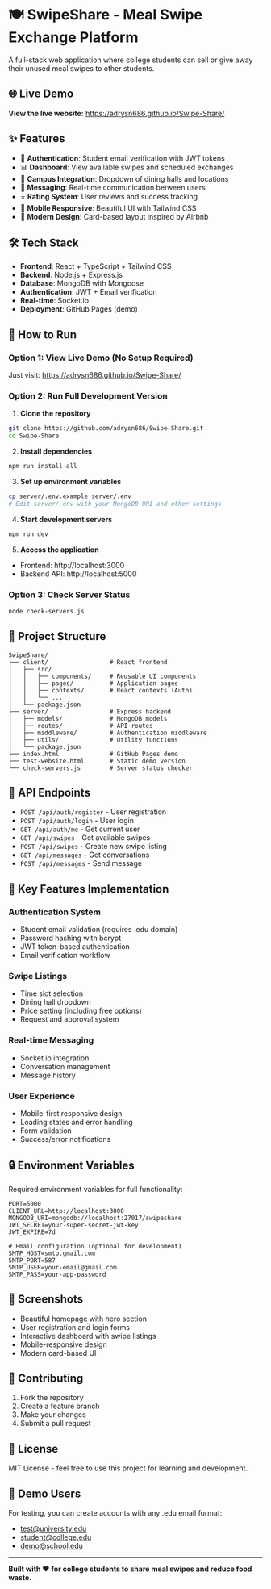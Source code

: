 # 🍽️ SwipeShare - Meal Swipe Exchange Platform

A full-stack web application where college students can sell or give away their unused meal swipes to other students.

## 🌐 **Live Demo**

**View the live website:** https://adrysn686.github.io/Swipe-Share/

## ✨ **Features**

- 🔐 **Authentication**: Student email verification with JWT tokens
- 📊 **Dashboard**: View available swipes and scheduled exchanges
- 🏫 **Campus Integration**: Dropdown of dining halls and locations
- 💬 **Messaging**: Real-time communication between users
- ⭐ **Rating System**: User reviews and success tracking
- 📱 **Mobile Responsive**: Beautiful UI with Tailwind CSS
- 🎨 **Modern Design**: Card-based layout inspired by Airbnb

## 🛠️ **Tech Stack**

- **Frontend**: React + TypeScript + Tailwind CSS
- **Backend**: Node.js + Express.js
- **Database**: MongoDB with Mongoose
- **Authentication**: JWT + Email verification
- **Real-time**: Socket.io
- **Deployment**: GitHub Pages (demo)

## 🚀 **How to Run**

### **Option 1: View Live Demo (No Setup Required)**
Just visit: https://adrysn686.github.io/Swipe-Share/

### **Option 2: Run Full Development Version**

1. **Clone the repository**
```bash
git clone https://github.com/adrysn686/Swipe-Share.git
cd Swipe-Share
```

2. **Install dependencies**
```bash
npm run install-all
```

3. **Set up environment variables**
```bash
cp server/.env.example server/.env
# Edit server/.env with your MongoDB URI and other settings
```

4. **Start development servers**
```bash
npm run dev
```

5. **Access the application**
- Frontend: http://localhost:3000
- Backend API: http://localhost:5000

### **Option 3: Check Server Status**
```bash
node check-servers.js
```

## 📁 **Project Structure**

```
SwipeShare/
├── client/                 # React frontend
│   ├── src/
│   │   ├── components/     # Reusable UI components
│   │   ├── pages/          # Application pages
│   │   ├── contexts/       # React contexts (Auth)
│   │   └── ...
│   └── package.json
├── server/                 # Express backend
│   ├── models/             # MongoDB models
│   ├── routes/             # API routes
│   ├── middleware/         # Authentication middleware
│   ├── utils/              # Utility functions
│   └── package.json
├── index.html              # GitHub Pages demo
├── test-website.html       # Static demo version
└── check-servers.js        # Server status checker
```

## 🔧 **API Endpoints**

- `POST /api/auth/register` - User registration
- `POST /api/auth/login` - User login
- `GET /api/auth/me` - Get current user
- `GET /api/swipes` - Get available swipes
- `POST /api/swipes` - Create new swipe listing
- `GET /api/messages` - Get conversations
- `POST /api/messages` - Send message

## 🎯 **Key Features Implementation**

### **Authentication System**
- Student email validation (requires .edu domain)
- Password hashing with bcrypt
- JWT token-based authentication
- Email verification workflow

### **Swipe Listings**
- Time slot selection
- Dining hall dropdown
- Price setting (including free options)
- Request and approval system

### **Real-time Messaging**
- Socket.io integration
- Conversation management
- Message history

### **User Experience**
- Mobile-first responsive design
- Loading states and error handling
- Form validation
- Success/error notifications

## 🔒 **Environment Variables**

Required environment variables for full functionality:

```env
PORT=5000
CLIENT_URL=http://localhost:3000
MONGODB_URI=mongodb://localhost:27017/swipeshare
JWT_SECRET=your-super-secret-jwt-key
JWT_EXPIRE=7d

# Email configuration (optional for development)
SMTP_HOST=smtp.gmail.com
SMTP_PORT=587
SMTP_USER=your-email@gmail.com
SMTP_PASS=your-app-password
```

## 📱 **Screenshots**

- Beautiful homepage with hero section
- User registration and login forms
- Interactive dashboard with swipe listings
- Mobile-responsive design
- Modern card-based UI

## 🤝 **Contributing**

1. Fork the repository
2. Create a feature branch
3. Make your changes
4. Submit a pull request

## 📄 **License**

MIT License - feel free to use this project for learning and development.

## 🎉 **Demo Users**

For testing, you can create accounts with any .edu email format:
- test@university.edu
- student@college.edu
- demo@school.edu

---

**Built with ❤️ for college students to share meal swipes and reduce food waste.**
